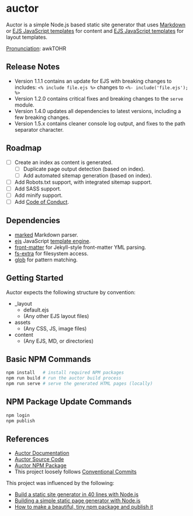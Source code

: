 # auctor

Auctor is a simple Node.js based static site generator that uses [Markdown](https://github.com/markedjs/marked) or [EJS JavaScript templates](https://ejs.co/) for content and [EJS JavaScript templates](https://ejs.co/) for layout templates.

[Pronunciation](https://en.wikipedia.org/wiki/Wikipedia:Pronunciation_(simple_guide_to_markup,_American)): awkTOHR

## Release Notes

- Version 1.1.1 contains an update for EJS with breaking changes to includes: `<% include file.ejs %>` changes to `<%- include('file.ejs'); %>`
- Version 1.2.0 contains critical fixes and breaking changes to the `serve` module.
- Version 1.4.0 updates all dependencies to latest versions, including a few breaking changes.
- Version 1.5.x contains cleaner console log output, and fixes to the path separator character.

## Roadmap

- [ ] Create an index as content is generated.
  - [ ] Duplicate page output detection (based on index).
  - [ ] Add automated sitemap generation (based on index).
- [ ] Add Robots.txt support, with integrated sitemap support.
- [ ] Add SASS support.
- [ ] Add minify support.
- [ ] Add [Code of Conduct](https://www.contributor-covenant.org/).

## Dependencies

- [marked](https://www.npmjs.com/package/marked) Markdown parser.
- [ejs](https://www.npmjs.com/package/ejs) JavaScript [template engine](https://ejs.co/).
- [front-matter](https://www.npmjs.com/package/front-matter) for Jekyll-style front-matter YML parsing.
- [fs-extra](https://www.npmjs.com/package/fs-extra) for filesystem access.
- [glob](https://www.npmjs.com/package/glob) for pattern matching.

## Getting Started

Auctor expects the following structure by convention:

- _layout
  - default.ejs
  - (Any other EJS layout files)
- assets
  - (Any CSS, JS, image files)
- content
  - (Any EJS, MD, or directories)

## Basic NPM Commands

```bash
npm install   # install required NPM packages
npm run build # run the auctor build process
npm run serve # serve the generated HTML pages (locally)
```

## NPM Package Update Commands

```bash
npm login
npm publish
```

## References

- [Auctor Documentation](https://auctor.online)
- [Auctor Source Code](https://github.com/NathanLaan/auctor)
- [Auctor NPM Package](https://www.npmjs.com/package/auctor)
- This project loosely follows [Conventional Commits](https://www.conventionalcommits.org/en/v1.0.0/)

This project was influenced by the following:

- [Build a static site generator in 40 lines with Node.js](https://www.webdevdrops.com/en/build-static-site-generator-nodejs-8969ebe34b22/)
- [Building a simple static page generator with Node.js](https://hackernoon.com/building-a-simple-static-page-generator-with-node-js-4f58f680c47d)
- [How to make a beautiful, tiny npm package and publish it](https://www.freecodecamp.org/news/how-to-make-a-beautiful-tiny-npm-package-and-publish-it-2881d4307f78/)
